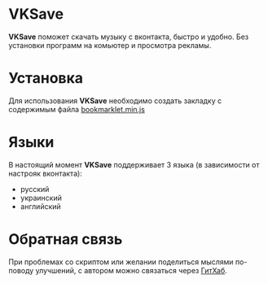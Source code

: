 VKSave
======

**VKSave** поможет скачать музыку с вконтакта, быстро и удобно.
Без установки программ на комьютер и просмотра рекламы.

Установка
========
Для использования **VKSave** необходимо создать закладку
с содержимым файла [bookmarklet.min.js](//raw.github.com/coderaiser/vkcrypt/master/min/bookmarklet.min.js)

Языки
========
В настоящий момент **VKSave** поддерживает 3 языка (в зависимости от настрояк вконтакта):
- русский
- украинский
- английский


Обратная связь
========
При проблемах со скриптом или желании поделиться мыслями по-поводу улучшений,
с автором можно связаться через [ГитХаб](https://github.com/coderaiser/vkcrypt/issues).
